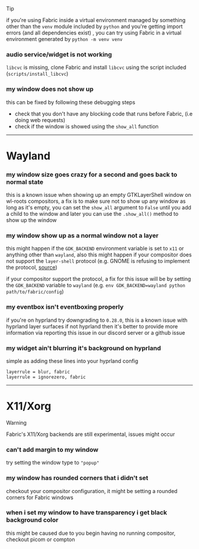 > [!TIP]
> if you're using Fabric inside a virtual environment managed by something other than the `venv` module included by `python` and you're getting import errors (and all dependencies exist) , you can try using Fabric in a virtual environment generated by `python -m venv venv`

### audio service/widget is not working
`libcvc` is missing, clone Fabric and install `libcvc` using the script included (`scripts/install_libcvc`)
### my window does not show up
this can be fixed by following these debugging steps
- check that you don't have any blocking code that runs before Fabric, (i.e doing web requests)
- check if the window is showed using the `show_all` function

---

# Wayland
### my window size goes crazy for a second and goes back to normal state
this is a known issue when showing up an empty GTKLayerShell window on wl-roots compositors, a fix is to make sure not to show up any window as long as it's empty, you can set the `show_all` argument to `False` until you add a child to the window and later you can use the `.show_all()` method to show up the window
### my window show up as a normal window not a layer
this might happen if the `GDK_BACKEND` environment variable is set to `x11` or anything other than `wayland`, also this might happen if your compositor does not support the `layer-shell` protocol (e.g. GNOME is refusing to implement the protocol, [source](https://gitlab.gnome.org/GNOME/gnome-shell/-/issues/1141#note_482766))

if your compositor support the protocol, a fix for this issue will be by setting the `GDK_BACKEND` variable to `wayland` (e.g. `env GDK_BACKEND=wayland python path/to/fabric/config`)
### my eventbox isn't eventboxing properly
if you're on hyprland try downgrading to `0.28.0`, this is a known issue with hyprland layer surfaces
if not hyprland then it's better to provide more information via reporting this issue in our discord server or a github issue 
### my widget ain't blurring it's background on hyprland
simple as adding these lines into your hyprland config

```
layerrule = blur, fabric
layerrule = ignorezero, fabric
```

---

# X11/Xorg

> [!WARNING]
> Fabric's X11/Xorg backends are still experimental, issues might occur

### can't add margin to my window
try setting the window type to `"popup"`
### my window has rounded corners that i didn't set
checkout your compositor configuration, it might be setting a rounded corners for Fabric windows
### when i set my window to have transparency i get black background color
this might be caused due to you begin having no running compositor, checkout picom or compton
